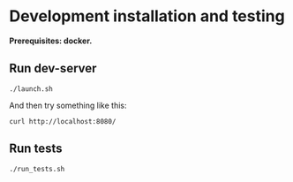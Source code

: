 # Development installation and testing

**Prerequisites: docker.**

## Run dev-server

```
./launch.sh
```

And then try something like this:

```
curl http://localhost:8080/
```

## Run tests

```
./run_tests.sh
```
